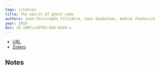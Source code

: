```yaml
---
tags: citation
title: The spirit of ghost code
authors: Jean-Christophe Filliâtre, Léon Gondelman, Andrei Paskevich
year: 2016
doi: 10.1007/s10703-016-0243-x
---
```


- [URL](http://link.springer.com/10.1007/s10703-016-0243-x)
- [Zotero](zotero://select/items/@filliatreSpiritGhostCode2016)

## Notes

